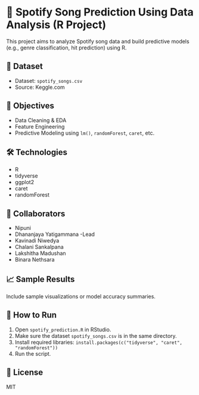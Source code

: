 # 🎵 Spotify Song Prediction Using Data Analysis (R Project)

This project aims to analyze Spotify song data and build predictive models (e.g., genre classification, hit prediction) using R.

## 📁 Dataset
- Dataset: `spotify_songs.csv`
- Source: Keggle.com 

## 🧠 Objectives
- Data Cleaning & EDA
- Feature Engineering
- Predictive Modeling using `lm()`, `randomForest`, `caret`, etc.

## 🛠️ Technologies
- R
- tidyverse
- ggplot2
- caret
- randomForest

## 👥 Collaborators
- Nipuni
- Dhananjaya Yatigammana -Lead 
- Kavinadi Niwedya
- Chalani Sankalpana
- Lakshitha Madushan
- Binara Nethsara

## 📈 Sample Results
Include sample visualizations or model accuracy summaries.

## 📜 How to Run
1. Open `spotify_prediction.R` in RStudio.
2. Make sure the dataset `spotify_songs.csv` is in the same directory.
3. Install required libraries: `install.packages(c("tidyverse", "caret", "randomForest"))`
4. Run the script.

## 📝 License
MIT
